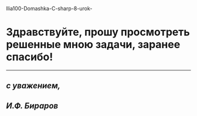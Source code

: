  Ilia100-Domashka-C-sharp-8-urok-

# Здравствуйте, прошу просмотреть решенные мною задачи, заранее спасибо!
------

 ## *с уважением,*
 ## *И.Ф. Бираров* 
